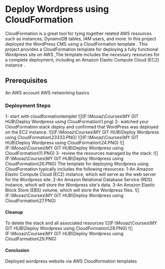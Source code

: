 # Deploy Wordpress using CloudFormation

CloudFormation is a great tool for tying together related AWS resources such as instances, DynamoDB tables, IAM users, and more.
In this project deployed the WordPress CMS using a CloudFormation template .
This project provides a CloudFormation template for deploying a fully functional Wordpress site on AWS ,The template includes the necessary resources for a complete deployment, including an Amazon Elastic Compute Cloud (EC2) instance .

## Prerequisites
An AWS account
AWS networking basics
### Deployment Steps
1- start with cloudformationtemplet
![](F:\Mooaz\Courses\MY GIT HUB\Deploy Wordpress using CloudFormation\1.png)
2- watched your CloudFormation stack deploy and confirmed that WordPress was deployed on the EC2 instance.
![](F:\Mooaz\Courses\MY GIT HUB\Deploy Wordpress using CloudFormation\23333.PNG)
![](F:\Mooaz\Courses\MY GIT HUB\Deploy Wordpress using CloudFormation\24.PNG)
![](F:\Mooaz\Courses\MY GIT HUB\Deploy Wordpress using CloudFormation\11.PNG)
3- review the resources managed by the stack:
![](F:\Mooaz\Courses\MY GIT HUB\Deploy Wordpress using CloudFormation\26.PNG)
The template for deploying Wordpress using CloudFormation typically includes the following resources:
1-An Amazon Elastic Compute Cloud (EC2) instance, which will serve as the web server for the Wordpress site.
2-An Amazon Relational Database Service (RDS) instance, which will store the Wordpress site's data.
3-An Amazon Elastic Block Store (EBS) volume, which will store the Wordpress files.
![](F:\Mooaz\Courses\MY GIT HUB\Deploy Wordpress using CloudFormation\27.PNG)

#### Cleanup

To delete the stack and all associated resources
![](F:\Mooaz\Courses\MY GIT HUB\Deploy Wordpress using CloudFormation\28.PNG)
![](F:\Mooaz\Courses\MY GIT HUB\Deploy Wordpress using CloudFormation\29.PNG)


#### Conclusion
Deployed  wordpress website via AWS Cloudformation templates

